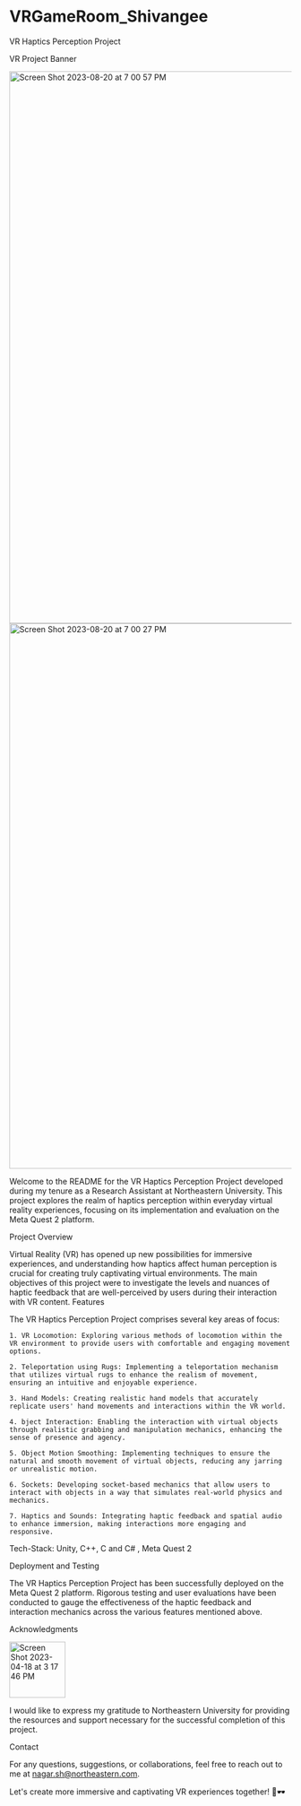 # VRGameRoom_Shivangee
VR Haptics Perception Project

VR Project Banner

<img width="985" alt="Screen Shot 2023-08-20 at 7 00 57 PM" src="https://github.com/ShivangeeNagar/VRGameRoom_Shivangee/assets/90488975/3e59fb8d-9329-464c-b0d9-fc836486af28">

<img width="973" alt="Screen Shot 2023-08-20 at 7 00 27 PM" src="https://github.com/ShivangeeNagar/VRGameRoom_Shivangee/assets/90488975/c80687bc-9795-4f83-be59-7f09f6e192b5">


Welcome to the README for the VR Haptics Perception Project developed during my tenure as a Research Assistant at Northeastern University. This project explores the realm of haptics perception within everyday virtual reality experiences, focusing on its implementation and evaluation on the Meta Quest 2 platform.

Project Overview

Virtual Reality (VR) has opened up new possibilities for immersive experiences, and understanding how haptics affect human perception is crucial for creating truly captivating virtual environments. The main objectives of this project were to investigate the levels and nuances of haptic feedback that are well-perceived by users during their interaction with VR content.
Features

The VR Haptics Perception Project comprises several key areas of focus:

    1. VR Locomotion: Exploring various methods of locomotion within the VR environment to provide users with comfortable and engaging movement options.

    2. Teleportation using Rugs: Implementing a teleportation mechanism that utilizes virtual rugs to enhance the realism of movement, ensuring an intuitive and enjoyable experience.

    3. Hand Models: Creating realistic hand models that accurately replicate users' hand movements and interactions within the VR world.

    4. bject Interaction: Enabling the interaction with virtual objects through realistic grabbing and manipulation mechanics, enhancing the sense of presence and agency.

    5. Object Motion Smoothing: Implementing techniques to ensure the natural and smooth movement of virtual objects, reducing any jarring or unrealistic motion.

    6. Sockets: Developing socket-based mechanics that allow users to interact with objects in a way that simulates real-world physics and mechanics.

    7. Haptics and Sounds: Integrating haptic feedback and spatial audio to enhance immersion, making interactions more engaging and responsive.


Tech-Stack:
Unity, C++, C and C# , Meta Quest 2

Deployment and Testing

The VR Haptics Perception Project has been successfully deployed on the Meta Quest 2 platform. Rigorous testing and user evaluations have been conducted to gauge the effectiveness of the haptic feedback and interaction mechanics across the various features mentioned above.

Acknowledgments

<img width="100" alt="Screen Shot 2023-04-18 at 3 17 46 PM" src="https://github.com/ShivangeeNagar/VRGameRoom_Shivangee/assets/90488975/6c811237-6096-4661-abf6-7687c7a88fa5">



I would like to express my gratitude to Northeastern University for providing the resources and support necessary for the successful completion of this project.

Contact

For any questions, suggestions, or collaborations, feel free to reach out to me at nagar.sh@northeastern.com.

Let's create more immersive and captivating VR experiences together! 🚀🕶️
